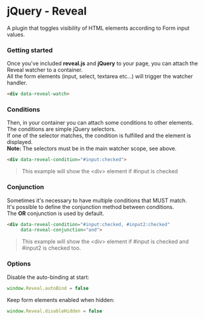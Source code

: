 # jQuery - Reveal

A plugin that toggles visibility of HTML elements according to Form input values.

### Getting started

Once you've included **reveal.js** and **jQuery** to your page, you can attach the Reveal watcher to a container.<br>
All the form elements (input, select, textarea etc...) will trigger the watcher handler.<br>

```html
<div data-reveal-watch>
```

### Conditions

Then, in your container you can attach some conditions to other elements.<br>
The conditions are simple jQuery selectors.<br>
If one of the selector matches, the condition is fulfilled and the element is displayed.<br>
**Note:** The selectors must be in the main watcher scope, see above.

```html
<div data-reveal-condition="#input:checked">
```
> This example will show the &lt;div&gt; element if #input is checked


### Conjunction

Sometimes it's necessary to have multiple conditions that MUST match.<br>
It's possible to define the conjunction method between conditions.<br>
The **OR** conjunction is used by default.

```html
<div data-reveal-condition="#input:checked, #input2:checked"
     data-reveal-conjunction="and">
```
> This example will show the &lt;div&gt; element if #input is checked and #input2 is checked too.

### Options

Disable the auto-binding at start:

```js
window.Reveal.autoBind = false
```

Keep form elements enabled when hidden:

```js
window.Reveal.disableHidden = false
```
